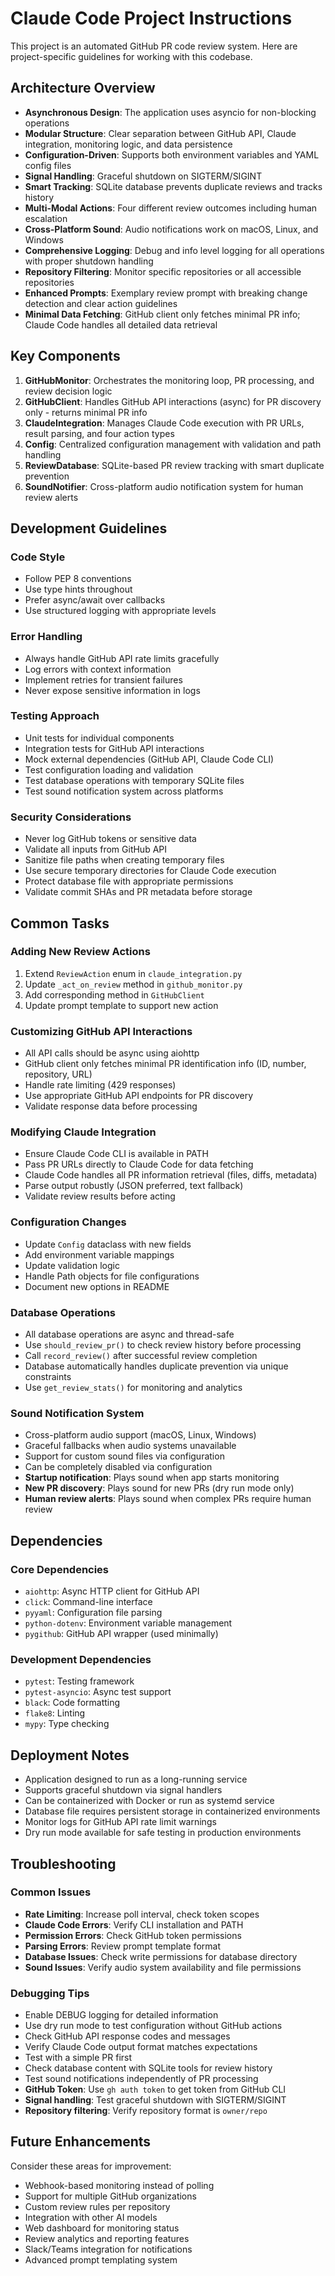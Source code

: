 # Claude Code Project Instructions

This project is an automated GitHub PR code review system. Here are project-specific guidelines for working with this codebase.

## Architecture Overview

- **Asynchronous Design**: The application uses asyncio for non-blocking operations
- **Modular Structure**: Clear separation between GitHub API, Claude integration, monitoring logic, and data persistence
- **Configuration-Driven**: Supports both environment variables and YAML config files
- **Signal Handling**: Graceful shutdown on SIGTERM/SIGINT
- **Smart Tracking**: SQLite database prevents duplicate reviews and tracks history
- **Multi-Modal Actions**: Four different review outcomes including human escalation
- **Cross-Platform Sound**: Audio notifications work on macOS, Linux, and Windows
- **Comprehensive Logging**: Debug and info level logging for all operations with proper shutdown handling
- **Repository Filtering**: Monitor specific repositories or all accessible repositories
- **Enhanced Prompts**: Exemplary review prompt with breaking change detection and clear action guidelines
- **Minimal Data Fetching**: GitHub client only fetches minimal PR info; Claude Code handles all detailed data retrieval

## Key Components

1. **GitHubMonitor**: Orchestrates the monitoring loop, PR processing, and review decision logic
2. **GitHubClient**: Handles GitHub API interactions (async) for PR discovery only - returns minimal PR info
3. **ClaudeIntegration**: Manages Claude Code execution with PR URLs, result parsing, and four action types
4. **Config**: Centralized configuration management with validation and path handling
5. **ReviewDatabase**: SQLite-based PR review tracking with smart duplicate prevention
6. **SoundNotifier**: Cross-platform audio notification system for human review alerts

## Development Guidelines

### Code Style
- Follow PEP 8 conventions
- Use type hints throughout
- Prefer async/await over callbacks
- Use structured logging with appropriate levels

### Error Handling
- Always handle GitHub API rate limits gracefully
- Log errors with context information
- Implement retries for transient failures
- Never expose sensitive information in logs

### Testing Approach
- Unit tests for individual components
- Integration tests for GitHub API interactions
- Mock external dependencies (GitHub API, Claude Code CLI)
- Test configuration loading and validation
- Test database operations with temporary SQLite files
- Test sound notification system across platforms

### Security Considerations
- Never log GitHub tokens or sensitive data
- Validate all inputs from GitHub API
- Sanitize file paths when creating temporary files
- Use secure temporary directories for Claude Code execution
- Protect database file with appropriate permissions
- Validate commit SHAs and PR metadata before storage

## Common Tasks

### Adding New Review Actions
1. Extend `ReviewAction` enum in `claude_integration.py`
2. Update `_act_on_review` method in `github_monitor.py`
3. Add corresponding method in `GitHubClient`
4. Update prompt template to support new action

### Customizing GitHub API Interactions
- All API calls should be async using aiohttp
- GitHub client only fetches minimal PR identification info (ID, number, repository, URL)
- Handle rate limiting (429 responses)
- Use appropriate GitHub API endpoints for PR discovery
- Validate response data before processing

### Modifying Claude Integration
- Ensure Claude Code CLI is available in PATH  
- Pass PR URLs directly to Claude Code for data fetching
- Claude Code handles all PR information retrieval (files, diffs, metadata)
- Parse output robustly (JSON preferred, text fallback)
- Validate review results before acting

### Configuration Changes
- Update `Config` dataclass with new fields
- Add environment variable mappings
- Update validation logic
- Handle Path objects for file configurations
- Document new options in README

### Database Operations
- All database operations are async and thread-safe
- Use `should_review_pr()` to check review history before processing
- Call `record_review()` after successful review completion
- Database automatically handles duplicate prevention via unique constraints
- Use `get_review_stats()` for monitoring and analytics

### Sound Notification System
- Cross-platform audio support (macOS, Linux, Windows)
- Graceful fallbacks when audio systems unavailable
- Support for custom sound files via configuration
- Can be completely disabled via configuration
- **Startup notification**: Plays sound when app starts monitoring
- **New PR discovery**: Plays sound for new PRs (dry run mode only)
- **Human review alerts**: Plays sound when complex PRs require human review

## Dependencies

### Core Dependencies
- `aiohttp`: Async HTTP client for GitHub API
- `click`: Command-line interface
- `pyyaml`: Configuration file parsing
- `python-dotenv`: Environment variable management
- `pygithub`: GitHub API wrapper (used minimally)

### Development Dependencies
- `pytest`: Testing framework
- `pytest-asyncio`: Async test support
- `black`: Code formatting
- `flake8`: Linting
- `mypy`: Type checking

## Deployment Notes

- Application designed to run as a long-running service
- Supports graceful shutdown via signal handlers
- Can be containerized with Docker or run as systemd service
- Database file requires persistent storage in containerized environments
- Monitor logs for GitHub API rate limit warnings
- Dry run mode available for safe testing in production environments

## Troubleshooting

### Common Issues
- **Rate Limiting**: Increase poll interval, check token scopes
- **Claude Code Errors**: Verify CLI installation and PATH
- **Permission Errors**: Check GitHub token permissions
- **Parsing Errors**: Review prompt template format
- **Database Issues**: Check write permissions for database directory
- **Sound Issues**: Verify audio system availability and file permissions

### Debugging Tips
- Enable DEBUG logging for detailed information
- Use dry run mode to test configuration without GitHub actions
- Check GitHub API response codes and messages
- Verify Claude Code output format matches expectations
- Test with a simple PR first
- Check database content with SQLite tools for review history
- Test sound notifications independently of PR processing
- **GitHub Token**: Use `gh auth token` to get token from GitHub CLI
- **Signal handling**: Test graceful shutdown with SIGTERM/SIGINT
- **Repository filtering**: Verify repository format is `owner/repo`

## Future Enhancements

Consider these areas for improvement:
- Webhook-based monitoring instead of polling
- Support for multiple GitHub organizations  
- Custom review rules per repository
- Integration with other AI models
- Web dashboard for monitoring status
- Review analytics and reporting features
- Slack/Teams integration for notifications
- Advanced prompt templating system